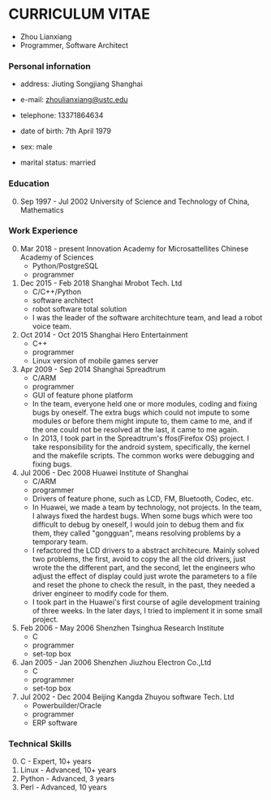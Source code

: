 # CURRICULUM VITAE

- Zhou Lianxiang
- Programmer, Software Architect

### Personal infornation

- address: Jiuting Songjiang Shanghai
- e-mail: zhoulianxiang@ustc.edu
- telephone: 13371864634

- date of birth: 7th April 1979
- sex: male
- marital status: married

### Education

0. Sep 1997 - Jul 2002 University of Science and Technology of China, Mathematics

### Work Experience

0. Mar 2018 - present Innovation Academy for Microsattellites Chinese Academy of Sciences
    - Python/PostgreSQL
    - programmer
0. Dec 2015 - Feb 2018 Shanghai Mrobot Tech. Ltd
    - C/C++/Python
    - software architect
    - robot software total solution
    - I was the leader of the software architechture team, and lead a robot voice team.
0. Oct 2014 - Oct 2015 Shanghai Hero Entertainment
    - C++
    - programmer
    - Linux version of mobile games server 
0. Apr 2009 - Sep 2014 Shanghai Spreadtrum
    - C/ARM
    - programmer
    - GUI of feature phone platform
    - In the team, everyone held one or more modules, coding and fixing bugs by oneself. The extra bugs which could not impute to some modules or before them might impute to, them came to me, and if the one could not be resolved at the last, it came to me again.
    - In 2013, I took part in the Spreadtrum's ffos(Firefox OS) project. I take responsibility for the android system, specifically, the kernel and the makefile scripts. The common works were debugging and fixing bugs.
0. Jul 2006 - Dec 2008 Huawei Institute of Shanghai
    - C/ARM
    - programmer
    - Drivers of feature phone, such as LCD, FM, Bluetooth, Codec, etc.
    - In Huawei, we made a team by technology, not projects. In the team, I always fixed the hardest bugs. When some bugs which were too difficult to debug by oneself, I would join to debug them and fix them, they called "gongguan", means resolving problems by a temporary team.
    - I refactored the LCD drivers to a abstract architecure. Mainly solved two problems, the first, avoid to copy the all the old drivers, just wrote the the different part, and the second, let the engineers who adjust the effect of display could just wrote the parameters to a file and reset the phone to check the result, in the past, they needed a driver engineer to modify code for them.
    - I took part in the Huawei's first course of agile development training of three weeks. In the later days, I tried to implement it in some small project.
0. Feb 2006 - May 2006 Shenzhen Tsinghua Research Institute
    - C
    - programmer
    - set-top box
0. Jan 2005 - Jan 2006 Shenzhen Jiuzhou Electron Co.,Ltd
    - C
    - programmer
    - set-top box
0. Jul 2002 - Dec 2004 Beijing Kangda Zhuyou software Tech. Ltd
    - Powerbuilder/Oracle
    - programmer
    - ERP software

### Technical Skills

0. C -  Expert, 10+ years
0. Linux - Advanced, 10+ years
0. Python - Advanced, 3 years
0. Perl - Advanced, 10 years
